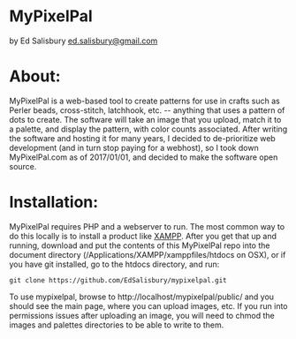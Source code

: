 MyPixelPal
==========
by Ed Salisbury <ed.salisbury@gmail.com>

# About:
MyPixelPal is a web-based tool to create patterns for use in crafts such as
Perler beads, cross-stitch, latchhook, etc. -- anything that uses a pattern of
dots to create.  The software will take an image that you upload, match it to a
palette, and display the pattern, with color counts associated.  After writing
the software and hosting it for many years, I decided to de-prioritize web
development (and in turn stop paying for a webhost), so I took down
MyPixelPal.com as of 2017/01/01, and decided to make the software open source.

# Installation:
MyPixelPal requires PHP and a webserver to run.  The most common way to do this
locally is to install a product like
[XAMPP](https://www.apachefriends.org/index.html).  After you get that up and
running, download and put the contents of this MyPixelPal repo into the document
directory (/Applications/XAMPP/xamppfiles/htdocs on OSX), or if you have git
installed, go to the htdocs directory, and run:

`git clone https://github.com/EdSalisbury/mypixelpal.git`

To use mypixelpal, browse to http://localhost/mypixelpal/public/ and you should
see the main page, where you can upload images, etc.  If you run into
permissions issues after uploading an image, you will need to chmod the images
and palettes directories to be able to write to them.
